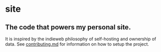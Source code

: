 # site
## The code that powers my personal site.

It is inspired by the indieweb philosophy of self-hosting and ownership of
data. See [contributing.md](./docs/CONTRIBUTING.md) for information on how to
setup the project.
